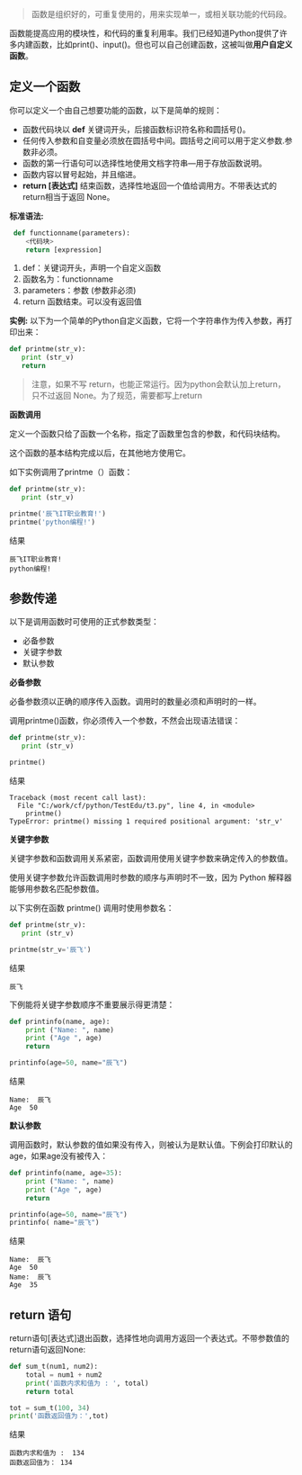 
> 函数是组织好的，可重复使用的，用来实现单一，或相关联功能的代码段。

函数能提高应用的模块性，和代码的重复利用率。我们已经知道Python提供了许多内建函数，比如print()、input()。但也可以自己创建函数，这被叫做**用户自定义函数**。

## 定义一个函数
你可以定义一个由自己想要功能的函数，以下是简单的规则：

- 函数代码块以 **def** 关键词开头，后接函数标识符名称和圆括号()。
- 任何传入参数和自变量必须放在圆括号中间。圆括号之间可以用于定义参数.参数非必须。
- 函数的第一行语句可以选择性地使用文档字符串—用于存放函数说明。
- 函数内容以冒号起始，并且缩进。
- **return [表达式]** 结束函数，选择性地返回一个值给调用方。不带表达式的return相当于返回 None。

**标准语法:**
```python
 def functionname(parameters):
    <代码块>
    return [expression]
```
1. def：关键词开头，声明一个自定义函数
2. 函数名为：functionname
3. parameters：参数 (参数非必须)
4. return 函数结束。可以没有返回值

**实例:**
以下为一个简单的Python自定义函数，它将一个字符串作为传入参数，再打印出来：
```python
def printme(str_v):
   print (str_v)
   return
```
> 注意，如果不写 return，也能正常运行。因为python会默认加上return，只不过返回 None。为了规范，需要都写上return

**函数调用**

定义一个函数只给了函数一个名称，指定了函数里包含的参数，和代码块结构。

这个函数的基本结构完成以后，在其他地方使用它。

如下实例调用了printme（）函数：
```python
def printme(str_v):
   print (str_v)

printme('辰飞IT职业教育!')
printme('python编程!')
```

结果
```consle
辰飞IT职业教育!
python编程!
```
## 参数传递

以下是调用函数时可使用的正式参数类型：

- 必备参数
- 关键字参数
- 默认参数

**必备参数**

必备参数须以正确的顺序传入函数。调用时的数量必须和声明时的一样。

调用printme()函数，你必须传入一个参数，不然会出现语法错误：

```python
def printme(str_v):
   print (str_v)

printme()
```
结果
```consle
Traceback (most recent call last):
  File "C:/work/cf/python/TestEdu/t3.py", line 4, in <module>
    printme()
TypeError: printme() missing 1 required positional argument: 'str_v'
```
**关键字参数**

关键字参数和函数调用关系紧密，函数调用使用关键字参数来确定传入的参数值。

使用关键字参数允许函数调用时参数的顺序与声明时不一致，因为 Python 解释器能够用参数名匹配参数值。

以下实例在函数 printme() 调用时使用参数名：
```python
def printme(str_v):
   print (str_v)

printme(str_v='辰飞')
```
结果
```conlse
辰飞
```

下例能将关键字参数顺序不重要展示得更清楚：
```python
def printinfo(name, age):
    print ("Name: ", name)
    print ("Age ", age)
    return

printinfo(age=50, name="辰飞")
```
结果
```conlse
Name:  辰飞
Age  50
```
**默认参数**

调用函数时，默认参数的值如果没有传入，则被认为是默认值。下例会打印默认的age，如果age没有被传入：

```python
def printinfo(name, age=35):
    print ("Name: ", name)
    print ("Age ", age)
    return

printinfo(age=50, name="辰飞")
printinfo( name="辰飞")
```
结果
```conlse
Name:  辰飞
Age  50
Name:  辰飞
Age  35
```

## **return 语句**

return语句[表达式]退出函数，选择性地向调用方返回一个表达式。不带参数值的return语句返回None:
```python
def sum_t(num1, num2):
    total = num1 + num2
    print('函数内求和值为 : ', total)
    return total

tot = sum_t(100, 34)
print('函数返回值为：',tot)
```
结果
```conlse
函数内求和值为 :  134
函数返回值为： 134
```
